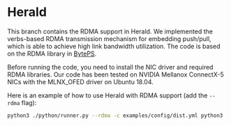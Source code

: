 # Herald

This branch contains the RDMA support in Herald. We implemented the verbs-based RDMA transmission mechanism for embedding push/pull, which is able to achieve high link bandwidth utilization. The code is based on the RDMA library in [BytePS](https://github.com/bytedance/byteps).

Before running the code, you need to install the NIC driver and required RDMA libraries. Our code has been tested on NVIDIA Mellanox ConnectX-5 NICs with the MLNX_OFED driver on Ubuntu 18.04.

Here is an example of how to use Herald with RDMA support (add the `--rdma` flag):

```bash
python3 ./python/runner.py --rdma -c examples/config/dist.yml python3 ./examples/ctr/run_laia.py --model wdl_criteo --comm Hybrid --cache lru --bound 0 --bsp 0 --nepoch 1 --all --batch-size 256 --embedding-size 512 --cache-limit-ratio 0.1 --rdma
```
